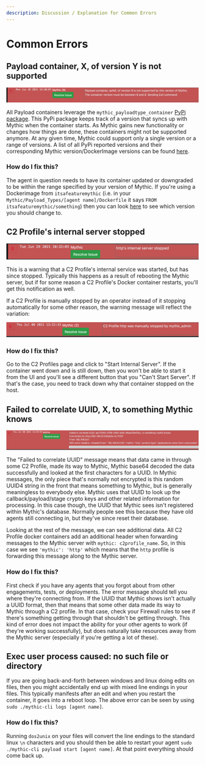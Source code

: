 ```yaml
---
description: Discussion / Explanation for Common Errors
---
```


# Common Errors

## Payload container, X, of version Y is not supported

![Payload container version not supported](<.gitbook/assets/Screen Shot 2021-07-08 at 1.10.23 PM.png>)

All Payload containers leverage the `mythic_payloadtype_container` [PyPi package](https://github.com/MythicMeta/Mythic\_PayloadType\_Container). This PyPi package keeps track of a version that syncs up with Mythic when the container starts. As Mythic gains new functionality or changes how things are done, these containers might not be supported anymore. At any given time, Mythic could support only a single version or a range of versions. A list of all PyPi reported versions and their corresponding Mythic version/DockerImage versions can be found [here](customizing/payload-type-development/container-syncing.md#current-payloadtype-versions).

### How do I fix this?

The agent in question needs to have its container updated or downgraded to be within the range specified by your version of Mythic. If you're using a Dockerimage from `itsafeaturemythic` (i.e. in your `Mythic/Payload_Types/[agent name]/Dockerfile` it says `FROM itsafeaturemythic/something`) then you can look [here](customizing/payload-type-development/container-syncing.md#current-payloadtype-versions) to see which version you should change to.

## C2 Profile's internal server stopped

![http's internal server stopped](<.gitbook/assets/Screen Shot 2021-07-08 at 1.19.29 PM.png>)

This is a warning that a C2 Profile's internal service was started, but has since stopped. Typically this happens as a result of rebooting the Mythic server, but if for some reason a C2 Profile's Docker container restarts, you'll get this notification as well.

If a C2 Profile is manually stopped by an operator instead of it stopping automatically for some other reason, the warning message will reflect the variation:

![mythic\_admin stopped the c2 profile container](<.gitbook/assets/Screen Shot 2021-07-08 at 1.24.21 PM.png>)

### How do I fix this?

Go to the C2 Profiles page and click to "Start Internal Server". If the container went down and is still down, then you won't be able to start it from the UI and you'll see a different button that you "Can't Start Server". If that's the case, you need to track down why that container stopped on the host.

## Failed to correlate UUID, X, to something Mythic knows

![Failed to correlate UUID](<.gitbook/assets/Screen Shot 2021-07-08 at 1.30.29 PM.png>)

The "Failed to correlate UUID" message means that data came in through some C2 Profile, made its way to Mythic, Mythic base64 decoded the data successfully and looked at the first characters for a UUID. In Mythic messages, the only piece that's normally not encrypted is this random UUID4 string in the front that means something to Mythic, but is generally meaningless to everybody else. Mythic uses that UUID to look up the callback/payload/stage crypto keys and other related information for processing. In this case though, the UUID that Mythic sees isn't registered within Mythic's database. Normally people see this because they have old agents still connecting in, but they've since reset their database.

Looking at the rest of the message, we can see additional data. All C2 Profile docker containers add an additional header when forwarding messages to the Mythic server with `mythic: c2profile_name`. So, in this case we see `'mythic': 'http'` which means that the `http` profile is forwarding this message along to the Mythic server.

### How do I fix this?

First check if you have any agents that you forgot about from other engagements, tests, or deployments. The error message should tell you where they're connecting from. If the UUID that Mythic shows isn't actually a UUID format, then that means that some other data made its way to Mythic through a C2 profile. In that case, check your Firewall rules to see if there's something getting through that shouldn't be getting through. This kind of error does not impact the ability for your other agents to work (if they're working successfully), but does naturally take resources away from the Mythic server (especially if you're getting a lot of these).

## Exec user process caused: no such file or directory

If you are going back-and-forth between windows and linux doing edits on files, then you might accidentally end up with mixed line endings in your files. This typically manifests after an edit and when you restart the container, it goes into a reboot loop. The above error can be seen by using `sudo ./mythic-cli logs [agent name]`.&#x20;

### How do I fix this?

Running `dos2unix` on your files will convert the line endings to the standard linux `\n` characters and you should then be able to restart your agent `sudo ./mythic-cli payload start [agent name]`. At that point everything should come back up.
